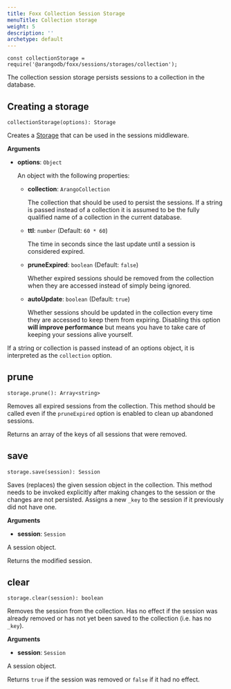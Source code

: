 ```yaml
---
title: Foxx Collection Session Storage
menuTitle: Collection storage
weight: 5
description: ''
archetype: default
---
```

`const collectionStorage = require('@arangodb/foxx/sessions/storages/collection');`

The collection session storage persists sessions to a collection in the database.

## Creating a storage

`collectionStorage(options): Storage`

Creates a [Storage](_index.md) that can be used in the sessions middleware.

**Arguments**

- **options**: `Object`

  An object with the following properties:

  - **collection**: `ArangoCollection`

    The collection that should be used to persist the sessions.
    If a string is passed instead of a collection it is assumed to be the fully
    qualified name of a collection in the current database.

  - **ttl**: `number` (Default: `60 * 60`)

    The time in seconds since the last update until a session is
    considered expired.

  - **pruneExpired**: `boolean` (Default: `false`)

    Whether expired sessions should be removed from the collection when they
    are accessed instead of simply being ignored.

  - **autoUpdate**: `boolean` (Default: `true`)

    Whether sessions should be updated in the collection every time they
    are accessed to keep them from expiring. Disabling this option
    **will improve performance** but means you have to take care of
    keeping your sessions alive yourself.

If a string or collection is passed instead of an options object, it is
interpreted as the `collection` option.

## prune

`storage.prune(): Array<string>`

Removes all expired sessions from the collection. This method should be called
even if the `pruneExpired` option is enabled to clean up abandoned sessions.

Returns an array of the keys of all sessions that were removed.

## save

`storage.save(session): Session`

Saves (replaces) the given session object in the collection. This method needs
to be invoked explicitly after making changes to the session or the changes
are not persisted. Assigns a new `_key` to the session if it previously
did not have one.

**Arguments**

- **session**: `Session`

 A session object.

Returns the modified session.

## clear

`storage.clear(session): boolean`

Removes the session from the collection. Has no effect if the session was
already removed or has not yet been saved to the collection (i.e. has no `_key`).

**Arguments**

- **session**: `Session`

 A session object.

Returns `true` if the session was removed or `false` if it had no effect.
